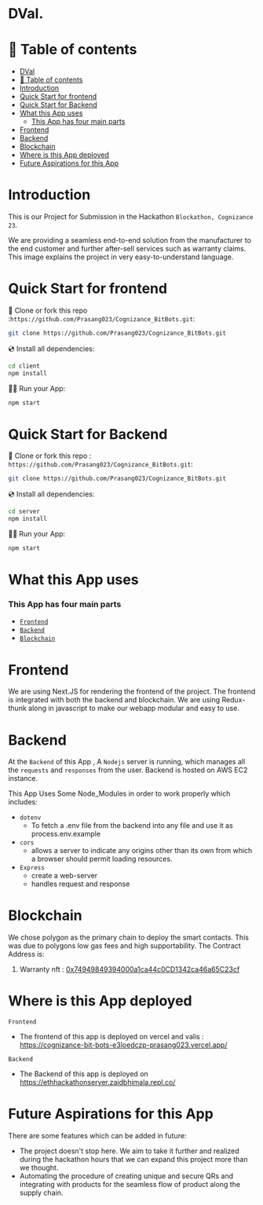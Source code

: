 # DVal.

# 🧭 Table of contents

- [DVal](#DVal)
- [🧭 Table of contents](#-table-of-contents)
- [Introduction](#introduction)
- [Quick Start for frontend](#quick-start-for-frontend)
- [Quick Start for Backend](#quick-start-for-backend)
- [What this App uses](#what-this-app-uses)
    - [This App has four main parts](#this-app-has-four-main-parts)
- [Frontend](#frontend)
- [Backend](#backend)
- [Blockchain](#blockchain)
- [Where is this App deployed](#where-is-this-app-deployed)
- [Future Aspirations for this App](#future-aspirations-for-this-app)



# Introduction

This is our Project for Submission in the Hackathon `Blockathon, Cognizance 23`.

We are providing a seamless end-to-end solution from the manufacturer to the end customer and further after-sell services such as warranty claims.
This image explains the project in very easy-to-understand language.

# Quick Start for frontend

📄 Clone or fork this repo :`https://github.com/Prasang023/Cognizance_BitBots.git`:

```sh
git clone https://github.com/Prasang023/Cognizance_BitBots.git
```

💿 Install all dependencies:

```sh
cd client
npm install
```

🚴‍♂️ Run your App:

```sh
npm start
```

# Quick Start for Backend

📄 Clone or fork this repo :
`https://github.com/Prasang023/Cognizance_BitBots.git`:

```sh
git clone https://github.com/Prasang023/Cognizance_BitBots.git
```

💿 Install all dependencies:

```sh
cd server
npm install
```

🚴‍♂️ Run your App:

```sh
npm start
```

# What this App uses

### This App has four main parts 
- [`Frontend`](#Frontend)
- [`Backend`](#Backend)
- [`Blockchain`](#Blockchain)


# Frontend

We are using Next.JS for rendering the frontend of the project. The frontend is integrated with both the backend and blockchain.
We are using Redux-thunk along in javascript to make our webapp modular and easy to use.

# Backend

At the `Backend` of this App , A `Nodejs` server is running, which manages all the `requests` and `responses` from the user. Backend is hosted on AWS EC2 instance.

This App Uses Some Node_Modules in order to work properly which includes:
- `dotenv`
    - To fetch a .env file from the backend into any file and use it as process.env.example
- `cors`
    - allows a server to indicate any origins other than its own from which a browser should permit loading resources.
- `Express`
  - create a web-server
  - handles request and response


# Blockchain

We chose polygon as the primary chain to deploy the smart contacts. This was due to polygons low gas fees and high supportability. 
The Contract Address is:
1. Warranty nft : [0x74949849394000a1ca44c0CD1342ca46a65C23cf](https://mumbai.polygonscan.com/address/0x74949849394000a1ca44c0CD1342ca46a65C23cf#code)

# Where is this App deployed

`Frontend` 
- The frontend of this app is deployed on vercel and valis :
https://cognizance-bit-bots-e3loedczp-prasang023.vercel.app/

`Backend`
- The Backend of this app is deployed on https://ethhackathonserver.zaidbhimala.repl.co/

# Future Aspirations for this App

There are some features which can be added in future:
 - The project doesn't stop here. We aim to take it further and realized during the hackathon hours that we can expand this project more than we thought. 
 - Automating the procedure of creating unique and secure QRs and integrating with products for the seamless flow of product along the supply chain.
 
